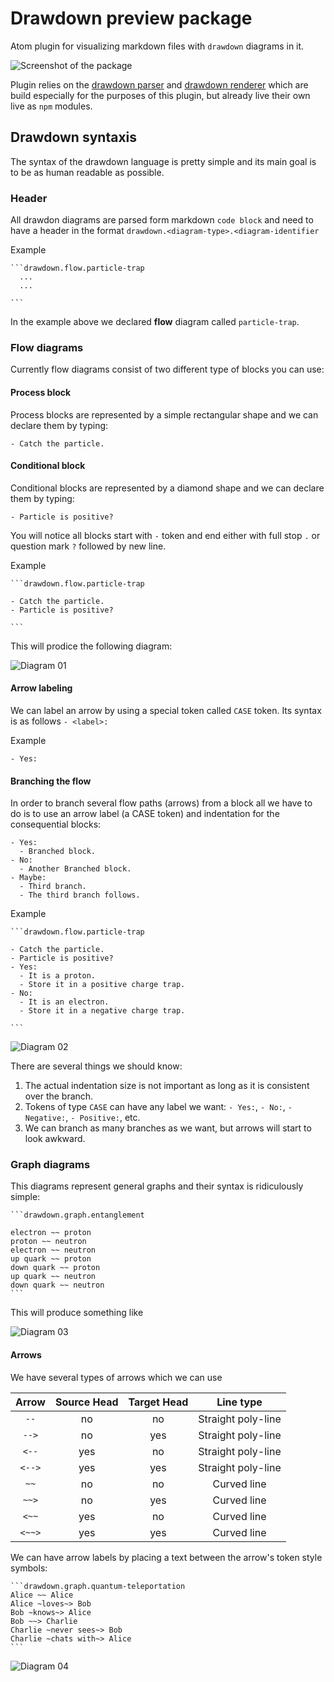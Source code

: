 # Drawdown preview package

Atom plugin for visualizing markdown files with `drawdown` diagrams in it.

![Screenshot of the package](./assets/screenshot.png)

Plugin relies on the [drawdown parser][b7941411] and [drawdown renderer][4619e374] which are build especially for the purposes of this plugin, but already live their own live as `npm` modules.



  [b7941411]: https://github.com/lyubo-slavilov/drawdown-parser "npm install drawdown-parser"
  [4619e374]: https://github.com/lyubo-slavilov/drawdown-svg-render "npm install drawdown-svg-render"

## Drawdown syntaxis

The syntax of the drawdown language is pretty simple and its main goal is to be as human readable as possible.

### Header
All drawdon diagrams are parsed form markdown `code block` and need to have a header in the format `drawdown.<diagram-type>.<diagram-identifier`

Example

    ```drawdown.flow.particle-trap
      ...
      ...

    ```

In the example above we declared **flow** diagram called `particle-trap`.

### Flow diagrams
Currently flow diagrams consist of two different type of blocks you can use:

#### Process block

Process blocks are represented by a simple rectangular shape and we can declare them by typing:

```
- Catch the particle.
```

#### Conditional block
Conditional blocks are represented by a diamond shape and we can declare them by typing:

```
- Particle is positive?
```

You will notice all blocks start with `-` token and end either with full stop `.` or question mark `?` followed by new line.

Example

    ```drawdown.flow.particle-trap

    - Catch the particle.
    - Particle is positive?

    ```
This will prodice the following diagram:

![Diagram 01](assets/diagram01.png)

#### Arrow labeling
We can label an arrow by using a special token called `CASE` token. Its syntax is as follows `- <label>:`

Example

```
- Yes:
```

#### Branching the flow

In order to branch several flow paths (arrows) from a block all we have to do is to use an arrow label (a CASE token) and indentation for the consequential blocks:

```
- Yes:
  - Branched block.
- No:
  - Another Branched block.
- Maybe:
  - Third branch.
  - The third branch follows.
```

Example

    ```drawdown.flow.particle-trap

    - Catch the particle.
    - Particle is positive?
    - Yes:
      - It is a proton.
      - Store it in a positive charge trap.
    - No:
      - It is an electron.
      - Store it in a negative charge trap.

    ```
![Diagram 02](assets/diagram02.png)

There are several things we should know:
1. The actual indentation size is not important as long as it is consistent over the branch.
2. Tokens of type `CASE` can have any label we want: `- Yes:`, `- No:`, `- Negative:`, `- Positive:`, etc.
3. We can branch as many branches as we want, but arrows will start to look awkward.

### Graph diagrams

This diagrams represent general graphs and their syntax is ridiculously simple:

    ```drawdown.graph.entanglement

    electron ~~ proton
    proton ~~ neutron
    electron ~~ neutron
    up quark ~~ proton
    down quark ~~ proton
    up quark ~~ neutron
    down quark ~~ neutron
    ```
This will produce something like

![Diagram 03](assets/diagram03.png)

#### Arrows

We have several types of arrows which we can use

Arrow  | Source Head | Target Head |     Line type
:-----:|:-----------:|:-----------:|:----------------:
 `--`  |     no      |     no      | Straight poly-line
`-->`  |     no      |     yes     | Straight poly-line
`<--`  |     yes     |     no      | Straight poly-line
`<-->` |     yes     |     yes     | Straight poly-line
 `~~`  |     no      |     no      | Curved line
`~~>`  |     no      |     yes     | Curved line
`<~~`  |     yes     |     no      | Curved line
`<~~>` |     yes     |     yes     | Curved line

We can have arrow labels by placing a text between the arrow's token style symbols:

    ```drawdown.graph.quantum-teleportation
    Alice ~~ Alice
    Alice ~loves~> Bob
    Bob ~knows~> Alice
    Bob ~~> Charlie
    Charlie ~never sees~> Bob
    Charlie ~chats with~> Alice
    ```

![Diagram 04](assets/diagram04.png)
